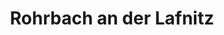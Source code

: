 ---
title: Rohrbach an der Lafnitz
url: /rohrbach-an-der-lafnitz/
latitude: 47.39
longitude: 15.996
---